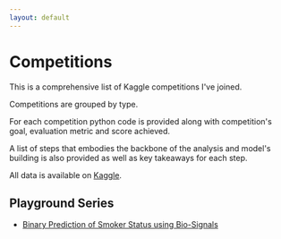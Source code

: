 ```yaml
---
layout: default
---
```


# **Competitions**

This is a comprehensive list of Kaggle competitions I've joined.

Competitions are grouped by type.

For each competition python code is provided along with competition's goal, evaluation metric
and score achieved.

A list of steps that embodies the backbone of the analysis and model's building is also
provided as well as key takeaways for each step.

All data is available on [Kaggle](https://www.kaggle.com).

## Playground Series

- [Binary Prediction of Smoker Status using Bio-Signals](/competitions/s3e24.html)